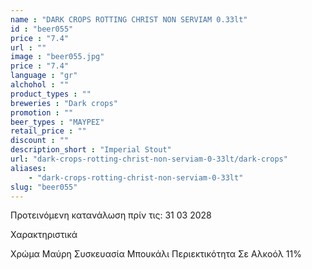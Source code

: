 ```yaml
---
name : "DARK CROPS ROTTING CHRIST NON SERVIAM 0.33lt"
id : "beer055"
price : "7.4"
url : ""
image : "beer055.jpg"
price : "7.4"
language : "gr"
alchohol : ""
product_types : ""
breweries : "Dark crops"
promotion : ""
beer_types : "ΜΑΥΡΕΣ"
retail_price : ""
discount : ""
description_short : "Imperial Stout"
url: "dark-crops-rotting-christ-non-serviam-0-33lt/dark-crops"
aliases: 
    - "dark-crops-rotting-christ-non-serviam-0-33lt"
slug: "beer055"
---
```


Προτεινόμενη κατανάλωση πρίν τις: 31 03 2028

Χαρακτηριστικά

Χρώμα
Μαύρη
Συσκευασία
Μπουκάλι
Περιεκτικότητα Σε Αλκοόλ
11%